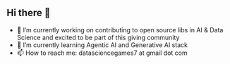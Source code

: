 ## Hi there 👋

<!--
**arulchak/arulchak** is a ✨ _special_ ✨ repository because its `README.md` (this file) appears on your GitHub profile.

Here are some ideas to get you started: -->

- 🔭 I’m currently working on contributing to open source libs in AI & Data Science and excited to be part of this giving community
- 🌱 I’m currently learning Agentic AI and Generative AI stack
- 📫 How to reach me: datasciencegames7 at gmail dot com

<!-- - 💬 My Interests includes volunteering, DIY recyclying/ upcycling, minimalist lifestyle, upskilling in AI, open-source
- 👯 I’m looking to collaborate on AI and Data Science open source libraries 
- 🤔 I’m looking for help with -->

